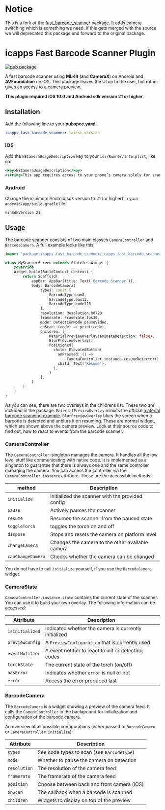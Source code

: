 # Notice

This is a fork of the [fast_barcode_scanner](https://pub.dev/packages/fast_barcode_scanner) package. It adds camera switching which is something we need. If this gets merged with the source we will deprecated this package and forward to the original package.

# icapps Fast Barcode Scanner Plugin

[![pub package](https://img.shields.io/pub/v/icapps_fast_barcode_scanner)](https://pub.dev/packages/icapps_fast_barcode_scanner)

A fast barcode scanner using **MLKit** (and **CameraX**) on Android and **AVFoundation** on iOS. This package leaves the UI up to the user, but rather gives an access to a camera preview.

**This plugin required iOS 10.0 and Android sdk version 21 or higher.**

## Installation
Add the following line to your **pubspec.yaml**:
```yaml
icapps_fast_barcode_scanner: latest_version
```
### iOS
Add the `NSCameraUsageDescription` key to your `ios/Runner/Info.plist`, like so:
```xml
<key>NSCameraUsageDescription</key>
<string>This app requires access to your phone’s camera solely for scanning barcodes</string>
```

### Android
Change the minimum Android sdk version to 21 (or higher) in your `android/app/build.gradle` file.
```
minSdkVersion 21
```

## Usage
The barcode scanner consists of two main classes `CameraController` and `BarcodeCamera`.
A full example looks like this:
```dart
import 'package:icapps_fast_barcode_scanner/icapps_fast_barcode_scanner.dart';

class MyScannerScreen extends StatelessWidget {
    @override
    Widget build(BuildContext context) {
        return Scaffold(
            appBar: AppBar(title: Text('Barcode Scanner')),
            body: BarcodeCamera(
                types: const [
                    BarcodeType.ean8,
                    BarcodeType.ean13,
                    BarcodeType.code128
                ],
                resolution: Resolution.hd720,
                framerate: Framerate.fps30,
                mode: DetectionMode.pauseVideo,
                onScan: (code) => print(code),
                children: [
                    MaterialPreviewOverlay(animateDetection: false),
                    BlurPreviewOverlay(),
                    Positioned(
                      child: ElevatedButton(
                        onPressed: () =>
                            CameraController.instance.resumeDetector(),
                        child: Text('Resume'),
                      ),
                    )
                ],
            )
        )
    }
}
```
As you can see, there are two overlays in the childrens list. These two are included in the package. `MaterialPreviewOverlay` mimics the official [material barcode scanning example](https://material.io/design/machine-learning/barcode-scanning.html#usage). `BlurPreviewOverlay` blurs the screen when a barcode is detected and unblurs it on resuming. These are normal widget, which are shown above the camera preview. Look at their source code to find out, how to react to events from the barcode scanner.

### CameraController
The `CameraController`-singleton manages the camera. It handles all the low level stuff like communicating with native code. It is implemented as a singleton to guarantee that there is always one and the same controller managing the camera. You can access the controller via the `CameraController.instance` attribute. These are the accessible methods:

method          |Description                                      
----------------|-------------------------------------------------
`initialize`    | Initialized the scanner with the provided config          
`pause` | Actively pauses the scanner                      
`resume`| Resumes the scanner from the paused state       
`toggleTorch`   | toggles the torch on and off                    
`dispose`       | Stops and resets the camera on platform level   
`changeCamera`  | Changes the camera to the other available camera
`canChangeCamera`| Checks whether the camera can be changed

You do not have to call `initialize` yourself, if you use the `BarcodeCamera` widget.

### CameraState
`CameraController.instance.state` contains the current state of the scanner.
You can use it to build your own overlay. The following information can be accessed:

Attribute | Description
----------------|-------------------------------------------------
`isInitialized` | Indicated whether the camera is currently initialized
`previewConfig` | A `PreviewConfiguration` that is currently used
`eventNotifier` | A event notifier to react to init or detecting codes
`torchState`    | The current state of the torch (on/off)
`hasError`      | Indicates whether `error` is null or not
`error`         | Access the error produced last

### BarcodeCamera
The `BarcodeCamera` is a widget showing a preview of the camera feed. It calls the `CameraController` in the background for initialization and configuration of the barcode camera.

An overview of all possible configurations (either passed to `BarcodeCamera` or `CameraController.initialize`):

Attribute    |Description                                              
-------------|---------------------------------------------------------
`types`      | See code types to scan (see `BarcodeType`)              
`mode`       | Whether to pause the camera on detection                          
`resolution` | The resolution of the camera feed                        
`framerate`  | The framerate of the camera feed                        
`position`   | Choose between back and front camera (iOS)         
`onScan`     | The callback when a barcode is scanned                  
`children`   | Widgets to display on top of the preview
